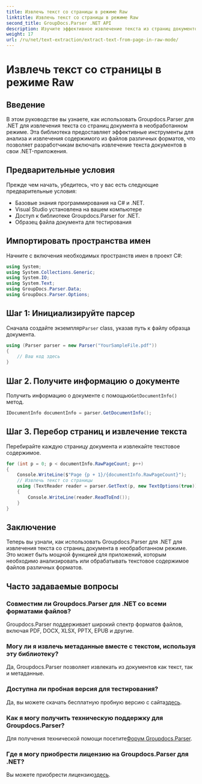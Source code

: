 ```yaml
---
title: Извлечь текст со страницы в режиме Raw
linktitle: Извлечь текст со страницы в режиме Raw
second_title: GroupDocs.Parser .NET API
description: Изучите эффективное извлечение текста из страниц документов с помощью Groupdocs.Parser для .NET в этом подробном руководстве.
weight: 17
url: /ru/net/text-extraction/extract-text-from-page-in-raw-mode/
---
```


# Извлечь текст со страницы в режиме Raw

## Введение
В этом руководстве вы узнаете, как использовать Groupdocs.Parser для .NET для извлечения текста со страниц документа в необработанном режиме. Эта библиотека предоставляет эффективные инструменты для анализа и извлечения содержимого из файлов различных форматов, что позволяет разработчикам включать извлечение текста документов в свои .NET-приложения.
## Предварительные условия
Прежде чем начать, убедитесь, что у вас есть следующие предварительные условия:
- Базовые знания программирования на C# и .NET.
- Visual Studio установлена на вашем компьютере
- Доступ к библиотеке Groupdocs.Parser for .NET.
- Образец файла документа для тестирования

## Импортировать пространства имен
Начните с включения необходимых пространств имен в проект C#:
```csharp
using System;
using System.Collections.Generic;
using System.IO;
using System.Text;
using GroupDocs.Parser.Data;
using GroupDocs.Parser.Options;
```
## Шаг 1: Инициализируйте парсер
 Сначала создайте экземпляр`Parser` class, указав путь к файлу образца документа.
```csharp
using (Parser parser = new Parser("YourSampleFile.pdf"))
{
    // Ваш код здесь
}
```
## Шаг 2. Получите информацию о документе
 Получить информацию о документе с помощью`GetDocumentInfo()` метод.
```csharp
IDocumentInfo documentInfo = parser.GetDocumentInfo();
```
## Шаг 3. Перебор страниц и извлечение текста
Перебирайте каждую страницу документа и извлекайте текстовое содержимое.
```csharp
for (int p = 0; p < documentInfo.RawPageCount; p++)
{
    Console.WriteLine($"Page {p + 1}/{documentInfo.RawPageCount}");
    // Извлечь текст со страницы
    using (TextReader reader = parser.GetText(p, new TextOptions(true)))
    {
        Console.WriteLine(reader.ReadToEnd());
    }
}
```

## Заключение
Теперь вы узнали, как использовать Groupdocs.Parser для .NET для извлечения текста со страниц документа в необработанном режиме. Это может быть мощной функцией для приложений, которым необходимо анализировать или обрабатывать текстовое содержимое файлов различных форматов.

## Часто задаваемые вопросы
### Совместим ли Groupdocs.Parser для .NET со всеми форматами файлов?
Groupdocs.Parser поддерживает широкий спектр форматов файлов, включая PDF, DOCX, XLSX, PPTX, EPUB и другие.
### Могу ли я извлечь метаданные вместе с текстом, используя эту библиотеку?
Да, Groupdocs.Parser позволяет извлекать из документов как текст, так и метаданные.
### Доступна ли пробная версия для тестирования?
 Да, вы можете скачать бесплатную пробную версию с сайта[здесь](https://releases.groupdocs.com/).
### Как я могу получить техническую поддержку для Groupdocs.Parser?
 Для получения технической помощи посетите[Форум Groupdocs.Parser](https://forum.groupdocs.com/c/parser/17).
### Где я могу приобрести лицензию на Groupdocs.Parser для .NET?
 Вы можете приобрести лицензию[здесь](https://purchase.groupdocs.com/buy).